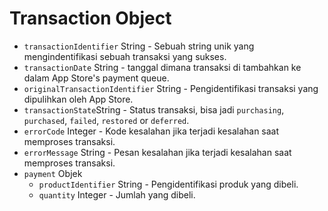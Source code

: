 # Transaction Object

* `transactionIdentifier` String - Sebuah string unik yang mengindentifikasi sebuah transaksi yang sukses.
* `transactionDate` String - tanggal dimana transaksi di tambahkan ke dalam App Store's payment queue.
* `originalTransactionIdentifier` String - Pengidentifikasi transaksi yang dipulihkan oleh App Store.
* `transactionState`String - Status transaksi, bisa jadi `purchasing`, `purchased`, `failed`, `restored` or `deferred`.
* `errorCode` Integer - Kode kesalahan jika terjadi kesalahan saat memproses transaksi.
* `errorMessage` String - Pesan kesalahan jika terjadi kesalahan saat memproses transaksi.
* `payment` Objek
  * `productIdentifier` String - Pengidentifikasi produk yang dibeli.
  * `quantity` Integer  - Jumlah yang dibeli.
